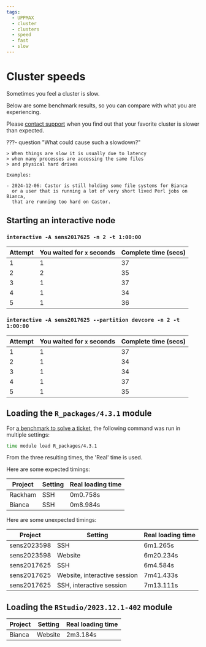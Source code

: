 ```yaml
---
tags:
  - UPPMAX
  - cluster
  - clusters
  - speed
  - fast
  - slow
---
```


# Cluster speeds

Sometimes you feel a cluster is slow.

Below are some benchmark results, so you can compare with what you are
experiencing.

Please [contact support](support.md) when you find out that your favorite
cluster is slower than expected.

???- question "What could cause such a slowdown?"


    > When things are slow it is usually due to latency
    > when many processes are accessing the same files
    > and physical hard drives

    Examples:

    - 2024-12-06: Castor is still holding some file systems for Bianca
      or a user that is running a lot of very short lived Perl jobs on Bianca,
      that are running too hard on Castor.

## Starting an interactive node


### `interactive -A sens2017625 -n 2 -t 1:00:00`

Attempt|You waited for `x` seconds|Complete time (secs)
-------|--------------------------|--------------------
1      |1                         |37
2      |2                         |35
3      |1                         |37
4      |1                         |34
5      |1                         |36

### `interactive -A sens2017625 --partition devcore -n 2 -t 1:00:00`

Attempt|You waited for `x` seconds|Complete time (secs)
-------|--------------------------|--------------------
1      |1                         |37
2      |1                         |34
3      |1                         |34
4      |1                         |37
5      |1                         |35

## Loading the `R_packages/4.3.1` module

For [a benchmark to solve a ticket](https://github.com/UPPMAX/ticket_304069/blob/master/module_load.md#answers),
the following command was run in multiple settings:

```bash
time module load R_packages/4.3.1
```

From the three resulting times, the 'Real' time is used.

Here are some expected timings:

Project    |Setting                     |Real loading time
-----------|----------------------------|-----------------
Rackham    |SSH                         |0m0.758s
Bianca     |SSH                         |0m8.984s

Here are some unexpected timings:

Project    |Setting                     |Real loading time
-----------|----------------------------|-----------------
sens2023598|SSH                         |6m1.265s
sens2023598|Website                     |6m20.234s
sens2017625|SSH                         |6m4.584s
sens2017625|Website, interactive session|7m41.433s
sens2017625|SSH, interactive session    |7m13.111s


## Loading the `RStudio/2023.12.1-402` module

Project    |Setting                     |Real loading time
-----------|----------------------------|-----------------
Bianca     |Website                     |2m3.184s


